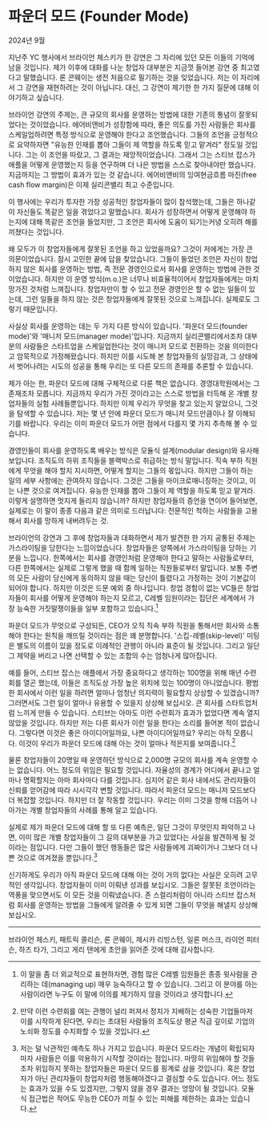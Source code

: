 # 파운더 모드 (Founder Mode)

2024년 9월

지난주 YC 행사에서 브라이언 체스키가 한 강연은 그 자리에 있던 모든 이들의 기억에 남을 것입니다. 제가 이후에 대화를 나눈 창업자 대부분은 지금껏 들어본 강연 중 최고였다고 말했습니다. 론 콘웨이는 생전 처음으로 필기하는 것을 잊었습니다. 저는 이 자리에서 그 강연을 재현하려는 것이 아닙니다. 대신, 그 강연이 제기한 한 가지 질문에 대해 이야기하고 싶습니다.

브라이언 강연의 주제는, 큰 규모의 회사를 운영하는 방법에 대한 기존의 통념이 잘못되었다는 것이었습니다. 에어비앤비가 성장함에 따라, 좋은 의도를 가진 사람들은 회사를 스케일업하려면 특정 방식으로 운영해야 한다고 조언했습니다. 그들의 조언을 긍정적으로 요약하자면 "유능한 인재를 뽑아 그들이 제 역할을 하도록 믿고 맡겨라" 정도일 것입니다. 그는 이 조언을 따랐고, 그 결과는 재앙적이었습니다. 그래서 그는 스티브 잡스가 애플을 어떻게 운영했는지 등을 연구하며 더 나은 방법을 스스로 찾아내야만 했습니다. 지금까지는 그 방법이 효과가 있는 것 같습니다. 에어비앤비의 잉여현금흐름 마진(free cash flow margin)은 이제 실리콘밸리 최고 수준입니다.

이 행사에는 우리가 투자한 가장 성공적인 창업자들이 많이 참석했는데, 그들은 하나같이 자신들도 똑같은 일을 겪었다고 말했습니다. 회사가 성장하면서 어떻게 운영해야 하는지에 대해 똑같은 조언을 들었지만, 그 조언은 회사에 도움이 되기는커녕 오히려 해를 끼쳤다는 것입니다.

왜 모두가 이 창업자들에게 잘못된 조언을 하고 있었을까요? 그것이 저에게는 가장 큰 의문이었습니다. 잠시 고민한 끝에 답을 찾았습니다. 그들이 들었던 조언은 자신이 창업하지 않은 회사를 운영하는 방법, 즉 전문 경영인으로서 회사를 운영하는 방법에 관한 것이었습니다. 하지만 이 운영 방식(m.o.)은 너무나 비효율적이어서 창업자들에게는 마치 망가진 것처럼 느껴집니다. 창업자만이 할 수 있고 전문 경영인은 할 수 없는 일들이 있는데, 그런 일들을 하지 않는 것은 창업자들에게 잘못된 것으로 느껴집니다. 실제로도 그렇기 때문입니다.

사실상 회사를 운영하는 데는 두 가지 다른 방식이 있습니다. '파운더 모드(founder mode)'와 '매니저 모드(manager mode)'입니다. 지금까지 실리콘밸리에서조차 대부분의 사람들은 스타트업을 스케일업한다는 것이 매니저 모드로 전환하는 것을 의미한다고 암묵적으로 가정해왔습니다. 하지만 이를 시도해 본 창업자들의 실망감과, 그 상태에서 벗어나려는 시도의 성공을 통해 우리는 또 다른 모드의 존재를 추론할 수 있습니다.

제가 아는 한, 파운더 모드에 대해 구체적으로 다룬 책은 없습니다. 경영대학원에서는 그 존재조차 모릅니다. 지금까지 우리가 가진 것이라고는 스스로 방법을 터득해 온 개별 창업자들의 실험 사례들뿐입니다. 하지만 이제 우리가 무엇을 찾고 있는지 알았으니, 그것을 탐색할 수 있습니다. 저는 몇 년 안에 파운더 모드가 매니저 모드만큼이나 잘 이해되기를 바랍니다. 우리는 이미 파운더 모드가 어떤 점에서 다를지 몇 가지 추측해 볼 수 있습니다.

경영인들이 회사를 운영하도록 배우는 방식은 모듈식 설계(modular design)와 유사해 보입니다. 조직도의 하위 조직들을 블랙박스로 취급하는 방식 말입니다. 직속 부하 직원에게 무엇을 해야 할지 지시하면, 어떻게 할지는 그들의 몫입니다. 하지만 그들이 하는 일의 세부 사항에는 관여하지 않습니다. 그것은 그들을 마이크로매니징하는 것이고, 이는 나쁜 것으로 여겨집니다. 유능한 인재를 뽑아 그들이 제 역할을 하도록 믿고 맡겨라. 이렇게 설명하면 멋지게 들리지 않습니까? 하지만 창업자들의 증언을 연이어 들어보면, 실제로는 이 말이 종종 다음과 같은 의미로 드러납니다: 전문적인 척하는 사람들을 고용해서 회사를 망하게 내버려두는 것.

브라이언의 강연과 그 후에 창업자들과 대화하면서 제가 발견한 한 가지 공통된 주제는 가스라이팅을 당한다는 느낌이었습니다. 창업자들은 양쪽에서 가스라이팅을 당하는 기분을 느낍니다. 한쪽에서는 회사를 경영인처럼 운영해야 한다고 말하는 사람들로부터, 다른 한쪽에서는 실제로 그렇게 했을 때 함께 일하는 직원들로부터 말입니다. 보통 주변의 모든 사람이 당신에게 동의하지 않을 때는 당신이 틀렸다고 가정하는 것이 기본값이 되어야 합니다. 하지만 이것은 드문 예외 중 하나입니다. 창업 경험이 없는 VC들은 창업자들이 회사를 어떻게 운영해야 하는지 모르고, C레벨 임원이라는 집단은 세계에서 가장 능숙한 거짓말쟁이들을 일부 포함하고 있습니다.[^1]

파운더 모드가 무엇으로 구성되든, CEO가 오직 직속 부하 직원을 통해서만 회사와 소통해야 한다는 원칙을 깨뜨릴 것이라는 점은 꽤 분명합니다. '스킵-레벨(skip-level)' 미팅은 별도의 이름이 있을 정도로 이례적인 관행이 아니라 표준이 될 것입니다. 그리고 일단 그 제약을 버리고 나면 선택할 수 있는 조합의 수는 엄청나게 많아집니다.

예를 들어, 스티브 잡스는 애플에서 가장 중요하다고 생각하는 100명을 위해 매년 수련회를 열곤 했는데, 이들은 조직도상 가장 높은 위치에 있는 100명이 아니었습니다. 평범한 회사에서 이런 일을 하려면 얼마나 엄청난 의지력이 필요할지 상상할 수 있겠습니까? 그러면서도 그런 일이 얼마나 유용할 수 있을지 상상해 보십시오. 큰 회사를 스타트업처럼 느끼게 만들 수 있습니다. 스티브는 아마도 이런 수련회가 효과가 없었다면 계속 열지 않았을 것입니다. 하지만 저는 다른 회사가 이런 일을 한다는 소리를 들어본 적이 없습니다. 그렇다면 이것은 좋은 아이디어일까요, 나쁜 아이디어일까요? 우리는 아직 모릅니다. 이것이 우리가 파운더 모드에 대해 아는 것이 얼마나 적은지를 보여줍니다.[^2]

물론 창업자들이 20명일 때 운영하던 방식으로 2,000명 규모의 회사를 계속 운영할 수는 없습니다. 어느 정도의 위임은 필요할 것입니다. 자율성의 경계가 어디에서 끝나고 얼마나 명확할지는 아마 회사마다 다를 것입니다. 심지어 같은 회사 내에서도 관리자들이 신뢰를 얻어감에 따라 시시각각 변할 것입니다. 따라서 파운더 모드는 매니저 모드보다 더 복잡할 것입니다. 하지만 더 잘 작동할 것입니다. 우리는 이미 그것을 향해 더듬어 나아가는 개별 창업자들의 사례를 통해 알고 있습니다.

실제로 제가 파운더 모드에 대해 할 또 다른 예측은, 일단 그것이 무엇인지 파악하고 나면, 이미 많은 개별 창업자들이 그 길의 대부분을 가고 있었다는 사실을 발견하게 될 것이라는 점입니다. 다만 그들이 했던 행동들은 많은 사람들에게 괴짜이거나 그보다 더 나쁜 것으로 여겨졌을 뿐입니다.[^3]

신기하게도 우리가 아직 파운더 모드에 대해 아는 것이 거의 없다는 사실은 오히려 고무적인 생각입니다. 창업자들이 이미 이뤄낸 성과를 보십시오. 그들은 잘못된 조언이라는 역풍을 맞으면서도 이 모든 것을 이뤄냈습니다. 존 스컬리처럼이 아니라 스티브 잡스처럼 회사를 운영하는 방법을 그들에게 알려줄 수 있게 되면 그들이 무엇을 해낼지 상상해 보십시오.

---

브라이언 체스키, 패트릭 콜리슨, 론 콘웨이, 제시카 리빙스턴, 일론 머스크, 라이언 피터슨, 하즈 타가, 그리고 게리 탠에게 초안을 읽어준 것에 대해 감사합니다.

[^1]: 이 말을 좀 더 외교적으로 표현하자면, 경험 많은 C레벨 임원들은 종종 윗사람을 관리하는 데(managing up) 매우 능숙하다고 할 수 있습니다. 그리고 이 분야를 아는 사람이라면 누구도 이 말에 이의를 제기하지 않을 것이라고 생각합니다.
[^2]: 만약 이런 수련회를 여는 관행이 널리 퍼져서 정치가 지배하는 성숙한 기업들마저 이를 시작하게 된다면, 우리는 초대된 사람들의 조직도상 평균 직급 깊이로 기업의 노쇠화 정도를 수치화할 수 있을 것입니다.
[^3]: 저는 덜 낙관적인 예측도 하나 가지고 있습니다. 파운더 모드라는 개념이 확립되자마자 사람들은 이를 악용하기 시작할 것이라는 점입니다. 마땅히 위임해야 할 것들조차 위임하지 못하는 창업자들은 파운더 모드를 핑계로 삼을 것입니다. 혹은 창업자가 아닌 관리자들이 창업자처럼 행동해야겠다고 결심할 수도 있습니다. 어느 정도는 효과가 있을 수도 있겠지만, 그렇지 않을 경우 결과는 엉망이 될 것입니다. 모듈식 접근법은 적어도 무능한 CEO가 끼칠 수 있는 피해를 제한하는 효과는 있습니다.